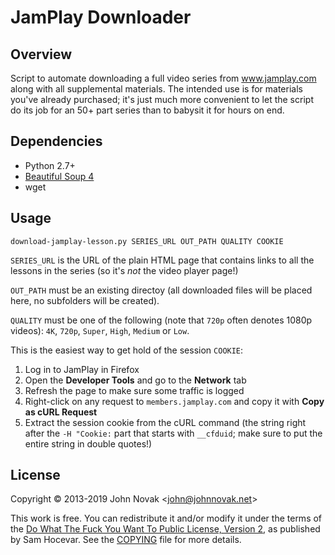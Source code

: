 # JamPlay Downloader

## Overview

Script to automate downloading a full video series from www.jamplay.com along
with all supplemental materials. The intended use is for materials you've
already purchased; it's just much more convenient to let the script do its
job for an 50+ part series than to babysit it for hours on end.


## Dependencies

- Python 2.7+
- [Beautiful Soup 4](https://www.crummy.com/software/BeautifulSoup/)
- wget


## Usage

```
download-jamplay-lesson.py SERIES_URL OUT_PATH QUALITY COOKIE
```

`SERIES_URL` is the URL of the plain HTML page that contains links to all the
lessons in the series (so it's *not* the video player page!)

`OUT_PATH` must be an existing directoy (all downloaded files will be placed
here, no subfolders will be created).

`QUALITY` must be one of the following (note that `720p` often denotes 1080p
videos): `4K`, `720p`, `Super`, `High`, `Medium` or `Low`.

This is the easiest way to get hold of the session `COOKIE`:

1. Log in to JamPlay in Firefox
2. Open the **Developer Tools** and go to the **Network** tab
3. Refresh the page to make sure some traffic is logged
4. Right-click on any request to `members.jamplay.com` and copy it with **Copy
as cURL Request**
5. Extract the session cookie from the cURL command (the string right after
the `-H "Cookie:` part that starts with `__cfduid`; make sure to put the
entire string in double quotes!)


## License

Copyright © 2013-2019 John Novak <<john@johnnovak.net>>

This work is free. You can redistribute it and/or modify it under the terms of
the [Do What The Fuck You Want To Public License, Version
2](http://www.wtfpl.net/), as published
by Sam Hocevar. See the [COPYING](./COPYING) file for more details.

